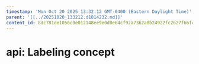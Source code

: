 ```yaml
---
timestamp: 'Mon Oct 20 2025 13:32:12 GMT-0400 (Eastern Daylight Time)'
parent: '[[../20251020_133212.d1814232.md]]'
content_id: 8dc781de1056c0e012148ee9e0d0e64cf92a7362a8b24922fc2627f66f4046fc
---
```


# api: Labeling concept
